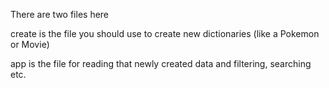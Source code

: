 There are two files here

create is the file you should use to create new dictionaries (like a Pokemon or Movie)

app is the file for reading that newly created data and filtering, searching etc. 